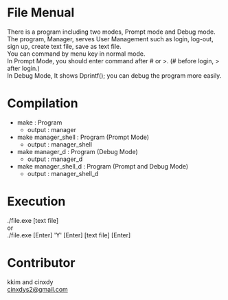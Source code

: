 # File Menual
There is a program including two modes, Prompt mode and Debug mode.  
The program, Manager, serves User Management such as login, log-out, sign up, create text file, save as text file.  
You can command by menu key in normal mode.  
In Prompt Mode, you should enter command after # or >. (# before login, > after login.)  
In Debug Mode, It shows Dprintf(); you can debug the program more easily.  

# Compilation
- make : Program
    - output : manager
- make manager_shell : Program (Prompt Mode)
    - output : manager_shell
- make manager_d : Program (Debug Mode)
    - output : manager_d
- make manager_shell_d : Program (Prompt and Debug Mode)
    - output : manager_shell_d

# Execution
./file.exe [text file]  
or   
./file.exe [Enter] 'Y' [Enter] [text file] [Enter]  

# Contributor
kkim and cinxdy  
cinxdys2@gmail.com